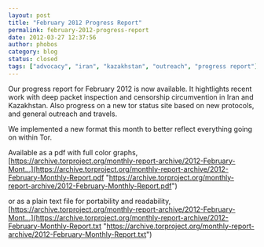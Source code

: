 ```yaml
---
layout: post
title: "February 2012 Progress Report"
permalink: february-2012-progress-report
date: 2012-03-27 12:37:56
author: phobos
category: blog
status: closed
tags: ["advocacy", "iran", "kazakhstan", "outreach", "progress report"]
---
```


Our progress report for February 2012 is now available. It hightlights recent work with deep packet inspection and censorship circumvention in Iran and Kazakhstan. Also progress on a new tor status site based on new protocols, and general outreach and travels.

We implemented a new format this month to better reflect everything going on within Tor.

Available as a pdf with full color graphs, [https://archive.torproject.org/monthly-report-archive/2012-February-Mont...](https://archive.torproject.org/monthly-report-archive/2012-February-Monthly-Report.pdf "https://archive.torproject.org/monthly-report-archive/2012-February-Monthly-Report.pdf")

or as a plain text file for portability and readability, [https://archive.torproject.org/monthly-report-archive/2012-February-Mont...](https://archive.torproject.org/monthly-report-archive/2012-February-Monthly-Report.txt "https://archive.torproject.org/monthly-report-archive/2012-February-Monthly-Report.txt")
